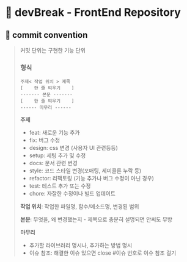 # 📝 devBreak - FrontEnd Repository
## 📌 commit convention
> 커밋 단위는 구현한 기능 단위
> ### 형식
> ```
> 주제< 작업 위치 > 제목
> [    한 줄 띄우기    ]
> ------- 본문 -------
> [    한 줄 띄우기    ]
> ------ 마무리 ------
> ```
> **주제**
> - feat: 새로운 기능 추가
> - fix: 버그 수정
> - design: css 변경 (사용자 UI 관련등등)
> - setup: 세팅 추가 및 수정
> - docs: 문서 관련 변경
> - style: 코드 스타일 변경(포매팅, 세미콜론 누락 등)
> - refactor: 리팩토링 (기능 추가나 버그 수정이 아닌 경우)
> - test: 테스트 추가 또는 수정
> - chore: 자잘한 수정이나 빌드 업데이트
> 
> **작업 위치**: 작업한 파일명, 함수/메소드명, 변경된 범위
> 
> **본문**: 무엇을, 왜 변경했는지 - 제목으로 충분히 설명되면 안써도 무방
> 
> **마무리**
> - 추가할 라이브러리 명시나, 추가하는 방법 명시
> - 이슈 참조: 해결한 이슈 있으면 close #이슈 번호로 이슈 참조 걸기
